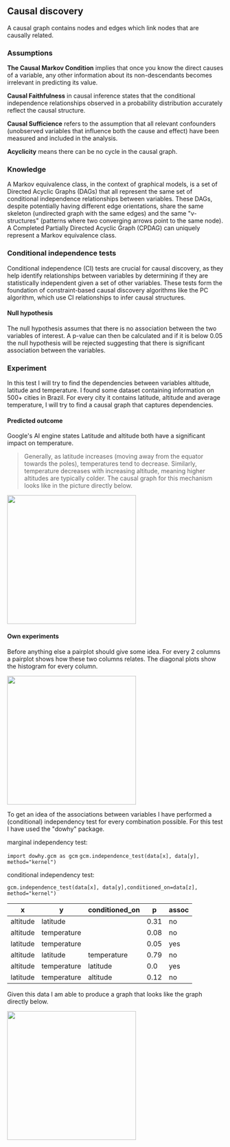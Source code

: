 ## Causal discovery

A causal graph contains nodes and edges which link nodes that are causally related.

### Assumptions

**The Causal Markov Condition** implies that once you know the direct causes of a variable, any other information about its non-descendants becomes irrelevant in predicting its value. 

**Causal Faithfulness** in causal inference states that the conditional independence relationships observed in a probability distribution accurately reflect the causal structure.

**Causal Sufficience** refers to the assumption that all relevant confounders (unobserved variables that influence both the cause and effect) have been measured and included in the analysis.

**Acyclicity** means there can be no cycle in the causal graph.

### Knowledge
A Markov equivalence class, in the context of graphical models, is a set of Directed Acyclic Graphs (DAGs) that all represent the same set of conditional independence relationships between variables. These DAGs, despite potentially having different edge orientations, share the same skeleton (undirected graph with the same edges) and the same "v-structures" (patterns where two converging arrows point to the same node). A Completed Partially Directed Acyclic Graph (CPDAG) can uniquely represent a Markov equivalence class. 

### Conditional independence tests

Conditional independence (CI) tests are crucial for causal discovery, as they help identify relationships between variables by determining if they are statistically independent given a set of other variables. These tests form the foundation of constraint-based causal discovery algorithms like the PC algorithm, which use CI relationships to infer causal structures.

#### Null hypothesis
The null hypothesis assumes that there is no association between the two variables of interest. A p-value can then be calculated and if it is below 0.05 the null hypothesis will be rejected suggesting that there is significant association between the variables.

### Experiment
In this test I will try to find the dependencies between variables altitude, latitude and temperature. I found some dataset containing information on  500+ cities in Brazil. For every city it contains latitude, altitude and average temperature, I will try to find a causal graph that captures dependencies.
#### Predicted outcome
Google's AI engine states Latitude and altitude both have a significant impact on temperature. 
> Generally, as latitude increases (moving away from the equator towards the poles), temperatures tend to decrease. Similarly, temperature decreases with increasing altitude, meaning higher altitudes are typically colder. The causal graph for this mechanism looks like in the picture directly below.

<image src="https://github.com/user-attachments/assets/d5c66b5a-13eb-4f7a-a286-29041d2c9788" width="300"/>

#### Own experiments
Before anything else a pairplot should give some idea. For every 2 columns a pairplot shows how these two columns relates. The diagonal plots show the histogram for every column.

<image src="https://github.com/user-attachments/assets/697f9530-03ad-4b9a-8ad0-cb0b7750e02b" width="300"/>

To get an idea of the associations between variables I have performed a (conditional) independency test for every combination possible. For this test I have used the "dowhy" package.

marginal independency test:

`import dowhy.gcm as gcm`
`gcm.independence_test(data[x], data[y], method="kernel")`

conditional independency test:

`gcm.independence_test(data[x], data[y],conditioned_on=data[z], method="kernel")`

| x  | y  | conditioned_on  | p  | assoc  |
|---|---|---|---|---|
| altitude  | latitude  |   | 0.31  | no  |
| altitude  | temperature  |   | 0.08  | no  |
| latitude  | temperature  |   | 0.05  | yes  |
| altitude  | latitude  | temperature  | 0.79  | no  |
| altitude  | temperature  | latitude  | 0.0   | yes  |
| latitude  | temperature  | altitude  | 0.12  | no  |

Given this data I am able to produce a graph that looks like the graph directly below.

<image src="https://github.com/user-attachments/assets/00cc9978-1c3b-4c20-bf18-a7518b5d1f59" width="300"/>




